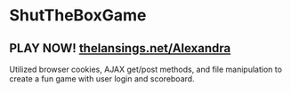 # ShutTheBoxGame
## PLAY NOW! [thelansings.net/Alexandra](https://thelansings.net)
Utilized browser cookies, AJAX get/post methods, and file manipulation to create a fun game with user login and scoreboard.
